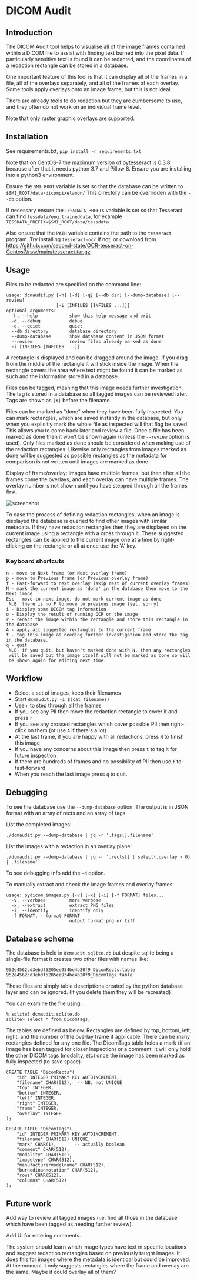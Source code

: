 # DICOM Audit

## Introduction

The DICOM Audit tool helps to visualise all of the image frames contained
within a DICOM file to assist with finding text burned into the pixel data.
If particularly sensitive text is found it can be redacted, and the
coordinates of a redaction rectangle can be stored in a database.

One important feature of this tool is that it can display all of the frames
in a file, all of the overlays separately, and all of the frames of each overlay.
Some tools apply overlays onto an image frame, but this is not ideal.

There are already tools to do redaction but they are cumbersome to use,
and they often do not work on an individual frame level.

Note that only raster graphic overlays are supported.

## Installation

See requirements.txt, `pip install -r requirements.txt`

Note that on CentOS-7 the maximum version of pytesseract is 0.3.8
because after that it needs python 3.7 and Pillow 8. Ensure you are
installing into a python3 environment.

Ensure the `SMI_ROOT` variable is set so that the database can be
written to `$SMI_ROOT/data/dicompixelanon/` This directory can be
overridden with the `--db` option.

If necessary ensure the `TESSDATA_PREFIX` variable is set so that
Tesseract can find `tessdata/eng.traineddata`, for example
`TESSDATA_PREFIX=$SMI_ROOT/data/tessdata`

Also ensure that the `PATH` variable contains the path to the `tesseract`
program.  Try installing `tesseract-ocr` if not, or download from
https://github.com/second-state/OCR-tesseract-on-Centos7/raw/main/tesseract.tar.gz


## Usage

Files to be redacted are specified on the command line:

```
usage: dcmaudit.py [-h] [-d] [-q] [--db dir] [--dump-database] [--review]
                   [-i [INFILES [INFILES ...]]]
optional arguments:
  -h, --help            show this help message and exit
  -d, --debug           debug
  -q, --quiet           quiet
  --db directory        database directory
  --dump-database       show database content in JSON format
  --review              review files already marked as done
  -i [INFILES [INFILES ...]]
```

A rectangle is displayed and can be dragged around the image.
If you drag from the middle of the rectangle it will stick inside the image.
When the rectangle covers the area where text might be found it can be
marked as such and the information stored in a database.

Files can be tagged, meaning that this image needs further investigation.
The tag is stored in a database so all tagged images can be reviewed later.
Tags are shown as `[X]` before the filename.

Files can be marked as "done" when they have been fully inspected.
You can mark rectangles, which are saved instantly in the database, but
only when you explicitly mark the whole file as inspected will that
flag be saved.  This allows you to come back later and review a file.
Once a file has been marked as done then it won't be shown again
(unless the `--review` option is used).
Only files marked as done should be considered when making use of
the redaction rectangles. Likewise only rectangles from images marked
as done will be suggested as possible rectangles as the metadata
for comparison is not written until images are marked as done.

Display of frame/overlay:
Images have multiple frames, but then after all the frames come the overlays, and
each overlay can have multiple frames.
The overlay number is not shown until you have stepped through all the frames first.

![screenshot](../resources/images/dcmaudit.png)

To ease the process of defining redaction rectangles, when an image is
displayed the database is queried to find other images with similar metadata.
If they have redaction rectangles then they are displayed on the current image
using a rectangle with a cross through it. These suggested rectangles can be
applied to the current image one at a time by right-clicking on the rectangle
or all at once use the 'A' key.

### Keyboard shortcuts

```
n - move to Next frame (or Next overlay frame)
p - move to Previous frame (or Previous overlay frame)
f - Fast-forward to next overlay (skip rest of current overlay frames)
N - mark the current image as 'done' in the database then move to the Next image
Esc - move to next image, do not mark current image as done
 N.B. there is no P to move to previous image (yet, sorry)
i - Display some DICOM tag information
o - Display the result of running OCR on the image
r - redact the image within the rectangle and store this rectangle in the database
A - apply all suggested rectangles to the current frame
t - tag this image as needing further investigation and store the tag in the database.
q - quit
 N.B. if you quit, but haven't marked done with N, then any rectangles
 will be saved but the image itself will not be marked as done so will
 be shown again for editing next time.
```

## Workflow

* Select a set of images, keep their filenames
* Start `dcmaudit.py -i $(cat filenames)`
* Use `n` to step through all the frames
* If you see any PII then move the redaction rectangle to cover it and press `r`
* If you see any crossed rectangles which cover possible PII then right-click on them (or use `A` if there's a lot)
* At the last frame, if you are happy with all redactions, press `N` to finish this image
* If you have any concerns about this image then press `t` to tag it for future inspection
* If there are hundreds of frames and no possibility of PII then use `f` to fast-forward
* When you reach the last image press `q` to quit.

## Debugging

To see the database use the `--dump-database` option. The output is in JSON format
with an array of rects and an array of tags.

List the completed images:
```
./dcmaudit.py --dump-database | jq -r '.tags[].filename'
```

List the images with a redaction in an overlay plane:
```
./dcmaudit.py --dump-database | jq -r '.rects[] | select(.overlay > 0) | .filename'
```

To see debugging info add the `-d` option.

To manually extract and check the image frames and overlay frames:

```
usage: pydicom_images.py [-v] [-x] [-i] [-f FORMAT] files...
  -v, --verbose         more verbose
  -x, --extract         extract PNG files
  -i, --identify        identify only
  -f FORMAT, --format FORMAT
                        output format png or tiff
```

## Database schema

The database is held in `dcmaudit.sqlite.db` but despite sqlite being a 
single-file format it creates two other files with names like:
```
952e4562cd3ebdf5205ee934be4b20f9_DicomRects.table
952e4562cd3ebdf5205ee934be4b20f9_DicomTags.table
```
These files are simply table descriptions created by the python database layer and can be ignored. (If you delete them they will be recreated)

You can examine the file using:
```
% sqlite3 dcmaudit.sqlite.db
sqlite> select * from DicomTags;
```

The tables are defined as below.
Rectangles are defined by top, bottom, left, right, and the number of the overlay frame if applicable.  There can be many rectangles defined for any one file.
The DicomTags table holds a mark (if an image has been tagged for closer inspection) or a comment. It will only hold the other DICOM tags (modality, etc) once the image has been marked as fully inspected (to save space).

```
CREATE TABLE "DicomRects"(
    "id" INTEGER PRIMARY KEY AUTOINCREMENT,
    "filename" CHAR(512),  -- NB. not UNIQUE
    "top" INTEGER,
    "bottom" INTEGER,
    "left" INTEGER,
    "right" INTEGER,
    "frame" INTEGER,
    "overlay" INTEGER
);

CREATE TABLE "DicomTags"(
    "id" INTEGER PRIMARY KEY AUTOINCREMENT,
    "filename" CHAR(512) UNIQUE,
    "mark" CHAR(1),       -- actually boolean
    "comment" CHAR(512),
    "modality" CHAR(512),
    "imagetype" CHAR(512),
    "manufacturermodelname" CHAR(512),
    "burnedinannotation" CHAR(512),
    "rows" CHAR(512),
    "columns" CHAR(512)
);
```

## Future work

Add way to review all tagged images (i.e. find all those in the database which have been tagged as needing further review).

Add UI for entering comments.

The system should learn which image types have text in specific locations
and suggest redaction rectangles based on previously taught images.
It does this for images where the metadata is identical but could be improved.
At the moment it only suggests rectangles where the frame and overlay are the same.
Maybe it could overlay all of them?
